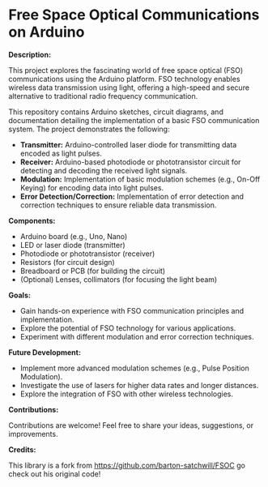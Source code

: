 # Free Space Optical Communications on Arduino

**Description:**

This project explores the fascinating world of free space optical (FSO) communications using the Arduino platform. FSO technology enables wireless data transmission using light, offering a high-speed and secure alternative to traditional radio frequency communication.

This repository contains Arduino sketches, circuit diagrams, and documentation detailing the implementation of a basic FSO communication system. The project demonstrates the following:

* **Transmitter:** Arduino-controlled laser diode for transmitting data encoded as light pulses.
* **Receiver:** Arduino-based photodiode or phototransistor circuit for detecting and decoding the received light signals.
* **Modulation:** Implementation of basic modulation schemes (e.g., On-Off Keying) for encoding data into light pulses.
* **Error Detection/Correction:** Implementation of error detection and correction techniques to ensure reliable data transmission.

**Components:**

* Arduino board (e.g., Uno, Nano)
* LED or laser diode (transmitter)
* Photodiode or phototransistor (receiver)
* Resistors (for circuit design)
* Breadboard or PCB (for building the circuit)
* (Optional) Lenses, collimators (for focusing the light beam)

**Goals:**

* Gain hands-on experience with FSO communication principles and implementation.
* Explore the potential of FSO technology for various applications.
* Experiment with different modulation and error correction techniques.

**Future Development:**

* Implement more advanced modulation schemes (e.g., Pulse Position Modulation).
* Investigate the use of lasers for higher data rates and longer distances.
* Explore the integration of FSO with other wireless technologies.

**Contributions:**

Contributions are welcome! Feel free to share your ideas, suggestions, or improvements.


**Credits:**

This library is a fork from https://github.com/barton-satchwill/FSOC go check out his original code!

